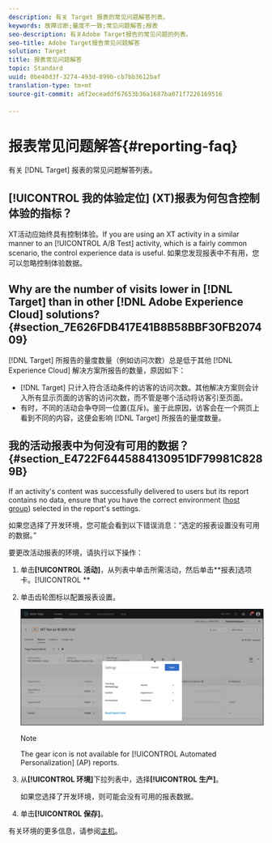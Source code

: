```yaml
---
description: 有关 Target 报表的常见问题解答列表。
keywords: 故障诊断;量度不一致;常见问题解答;报表
seo-description: 有关Adobe Target报告的常见问题的列表。
seo-title: Adobe Target报告常见问题解答
solution: Target
title: 报表常见问题解答
topic: Standard
uuid: 0be40d3f-3274-493d-899b-cb7bb3612baf
translation-type: tm+mt
source-git-commit: a6f2eceaddf67653b36a1687ba071f7226169516

---
```



# 报表常见问题解答{#reporting-faq}

有关 [!DNL Target] 报表的常见问题解答列表。

## [!UICONTROL 我的体验定位] (XT)报表为何包含控制体验的指标？

XT活动应始终具有控制体验。If you are using an XT activity in a similar manner to an [!UICONTROL A/B Test] activity, which is a fairly common scenario, the control experience data is useful. 如果您发现报表中不有用，您可以忽略控制体验数据。

## Why are the number of visits lower in [!DNL Target] than in other [!DNL Adobe Experience Cloud] solutions? {#section_7E626FDB417E41B8B58BBF30FB207409}

[!DNL Target] 所报告的量度数量（例如访问次数）总是低于其他 [!DNL Experience Cloud] 解决方案所报告的数量，原因如下：

* [!DNL Target] 只计入符合活动条件的访客的访问次数。其他解决方案则会计入所有显示页面的访客的访问次数，而不管是哪个活动将访客引至页面。
* 有时，不同的活动会争夺同一位置(互斥)。鉴于此原因，访客会在一个网页上看到不同的内容，这便会影响 [!DNL Target] 所报告的量度数量。

## 我的活动报表中为何没有可用的数据？{#section_E4722F6445884130951DF79981C8289B}

If an activity's content was successfully delivered to users but its report contains no data, ensure that you have the correct environment ([host group](/help/administrating-target/hosts.md)) selected in the report's settings.

如果您选择了开发环境，您可能会看到以下错误消息：“选定的报表设置没有可用的数据。”

要更改活动报表的环境，请执行以下操作：

1. 单击&#x200B;**[!UICONTROL 活动]**，从列表中单击所需活动，然后单击&#x200B;**报表]选项卡。[!UICONTROL **
1. 单击齿轮图标以配置报表设置。

   ![A/B设置对话框](/help/c-reports/c-report-settings/assets/ab_settings_dialog.png)

   >[!NOTE]
   >
   >The gear icon is not available for [!UICONTROL Automated Personalization] (AP) reports.

1. 从&#x200B;**[!UICONTROL 环境]**&#x200B;下拉列表中，选择&#x200B;**[!UICONTROL 生产]**。

   如果您选择了开发环境，则可能会没有可用的报表数据。

1. 单击&#x200B;**[!UICONTROL 保存]**。

有关环境的更多信息，请参阅[主机](../administrating-target/hosts.md#concept_516BB01EBFBD4449AB03940D31AEB66E)。
